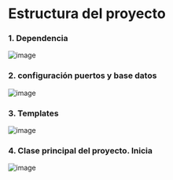 # Estructura del proyecto 

### 1. Dependencia

![image](https://user-images.githubusercontent.com/31961588/217988586-9c5e9829-974c-4255-a075-331a10c47b23.png)

### 2. configuración puertos y base datos

![image](https://user-images.githubusercontent.com/31961588/217988936-75f76baf-3570-4fcf-bdc1-6989fd67d821.png)


### 3. Templates

![image](https://user-images.githubusercontent.com/31961588/217989075-49ef3d02-b934-403e-b2c6-c9ceea84730a.png)


### 4. Clase principal del proyecto. Inicia

![image](https://user-images.githubusercontent.com/31961588/217989215-a591dbc3-620f-4c70-8a7f-44ae8ed7b8ff.png)




